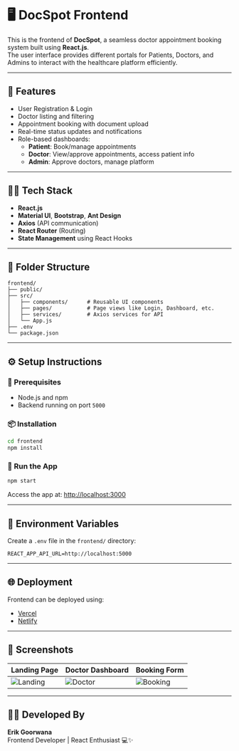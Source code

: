 
# 🖥️ DocSpot Frontend

This is the frontend of **DocSpot**, a seamless doctor appointment booking system built using **React.js**.  
The user interface provides different portals for Patients, Doctors, and Admins to interact with the healthcare platform efficiently.

---

## 🚀 Features

- User Registration & Login
- Doctor listing and filtering
- Appointment booking with document upload
- Real-time status updates and notifications
- Role-based dashboards:
  - **Patient**: Book/manage appointments
  - **Doctor**: View/approve appointments, access patient info
  - **Admin**: Approve doctors, manage platform

---

## 🧑‍💻 Tech Stack

- **React.js**
- **Material UI**, **Bootstrap**, **Ant Design**
- **Axios** (API communication)
- **React Router** (Routing)
- **State Management** using React Hooks

---

## 📁 Folder Structure

```
frontend/
├── public/
├── src/
│   ├── components/      # Reusable UI components
│   ├── pages/           # Page views like Login, Dashboard, etc.
│   ├── services/        # Axios services for API
│   └── App.js
├── .env
└── package.json
```

---

## ⚙️ Setup Instructions

### 🔧 Prerequisites
- Node.js and npm
- Backend running on port `5000`

### 📦 Installation

```bash
cd frontend
npm install
```

### 🚀 Run the App

```bash
npm start
```

Access the app at: [http://localhost:3000](http://localhost:3000)

---

## 🔐 Environment Variables

Create a `.env` file in the `frontend/` directory:

```
REACT_APP_API_URL=http://localhost:5000
```

---

## 🌐 Deployment

Frontend can be deployed using:
- [Vercel](https://vercel.com/)
- [Netlify](https://www.netlify.com/)

---

## 📸 Screenshots

| Landing Page | Doctor Dashboard | Booking Form |
|--------------|------------------|--------------|
| ![Landing](../screenshots/landing.png) | ![Doctor](../screenshots/doctor.png) | ![Booking](../screenshots/booking.png) |

---

## 👨‍🎓 Developed By

**Erik Goorwana**  
Frontend Developer | React Enthusiast 💻✨
